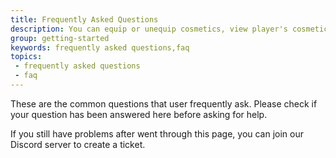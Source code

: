 ```yaml
---
title: Frequently Asked Questions
description: You can equip or unequip cosmetics, view player's cosmetics status, manage Mystery Dust and Mystery Boxes via commands.
group: getting-started
keywords: frequently asked questions,faq
topics:
 - frequently asked questions
 - faq
---
```


These are the common questions that user frequently ask. Please check if your question has been answered here before asking for help.

If you still have problems after went through this page, you can join our Discord server to create a ticket.
